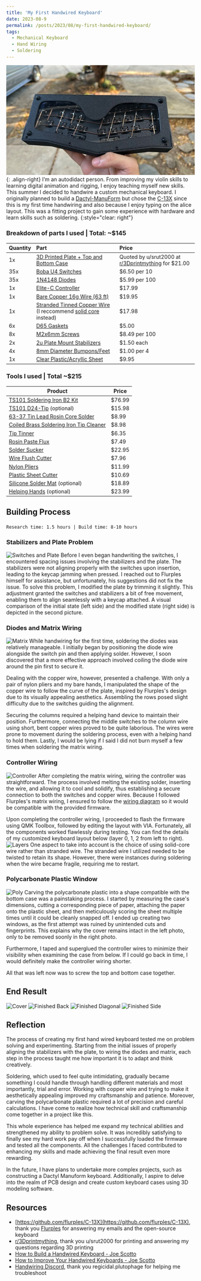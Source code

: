 ```yaml
---
title: 'My First Handwired Keyboard'
date: 2023-08-9
permalink: /posts/2023/08/my-first-handwired-keyboard/
tags:
  - Mechanical Keyboard
  - Hand Wiring
  - Soldering
---
```


![](/images/c13x.jpg){: .align-right}
I’m an autodidact person. From improving my violin skills to learning digital animation and rigging, I enjoy teaching myself new skills. This summer I decided to handwire a custom mechanical keyboard. I originally planned to build a [Dactyl-ManuForm](https://github.com/abstracthat/dactyl-manuform) but chose the [C-13X](https://github.com/flurples/C-13X) since this is my first time handwiring and also because I enjoy typing on the alice layout. This was a fitting project to gain some experience with hardware and learn skills such as soldering. 
{:style="clear: right"}<br/>

### Breakdown of parts I used | Total: ~$145

| Quantity      | Part | Price     |
| :---        |    :----   |          :--- |
| 1x      | [3D Printed Plate + Top and Bottom Case](https://github.com/flurples/C-13X/tree/main/stl) | Quoted by u/srut2000 at [r/3Dprintmything](https://www.reddit.com/r/3Dprintmything/) for $21.00  |
| 35x      | [Boba U4 Switches](https://swagkeys.com/products/gazzew-u4-boba-silent-tactile-switches) | $6.50 per 10  |
| 35x   | [1N4148 Diodes](https://www.amazon.com/dp/B079KJ91JZ)       | $5.99 per 100      |
| 1x   | [Elite-C Controller](https://keeb.io/collections/diy-parts/products/elite-c-low-profile-version-usb-c-pro-micro-replacement-atmega32u4)       | $17.99      |
| 1x   | [Bare Copper 16g Wire (63 ft)](https://www.amazon.com/dp/B00XHD03EA)       | $19.95     |
| 1x | [Stranded Tinned Copper Wire](https://www.amazon.com/dp/B09X48VJMY) (I reccommend [solid core](https://www.amazon.com/TUOFENG-Hookup-Wires-6-Different-Colored) instead) | $17.98 |
| 6x   | [D65 Gaskets](https://kbdfans.com/products/d65-gaskets)       | $5.00      |
| 8x   | [M2x6mm Screws](https://www.amazon.com/dp/B01B1OD9UQ)       | $8.49 per 100      |
| 2x  | [2u Plate Mount Stabilizers](https://divinikey.com/products/durock-plate-mount-stabilizers)       | $1.50 each      |
| 4x   | [8mm Diameter Bumpons/Feet](https://kbdfans.com/products/rubber-feet-pads-hemispherical-shape-eva-silicone-anti-slip?variant=34477878739083)       | $1.00 per 4|
| 1x   | [Clear Plastic/Acryllic Sheet](https://www.amazon.com/dp/B07MQTDF4R)       | $9.95      |

### Tools I used | Total ~$215

| Product | Price |
| --- | ----------- |
| [TS101 Soldering Iron B2 Kit](https://www.amazon.com/dp/B01MDTO6X7) | $76.99 |
| [TS101 D24-Tip](https://www.amazon.com/dp/B06XYR3VTJ) (optional) | $15.98 |
| [63-37 Tin Lead Rosin Core Solder](https://www.amazon.com/dp/B075WB98FJ) | $8.99 |
| [Coiled Brass Soldering Iron Tip Cleaner](https://www.amazon.com/dp/B08SLBSLK4) | $8.98 |
| [Tip Tinner](https://www.amazon.com/dp/B00NS4J6BY)| $6.35 |
| [Rosin Paste Flux](https://www.amazon.com/dp/B008ZIV85A) | $7.49 |
| [Solder Sucker](https://www.amazon.com/dp/B002MJMXD4) | $22.95 |
| [Wire Flush Cutter](https://www.amazon.com/dp/B087P191LP) | $7.96 |
| [Nylon Pliers](https://www.amazon.com/dp/B00270YUKC) | $11.99 |
| [Plastic Sheet Cutter](https://www.amazon.com/gp/product/B08Y7RZ1WD) |$10.69 |
| [Silicone Solder Mat](https://www.amazon.com/dp/B0713XFJ1Q) (optional) | $18.89 |
| [Helping Hands](https://www.amazon.com/dp/B07MDKXNPC) (optional) | $23.99 |

## Building Process
```Research time: 1.5 hours | Build time: 8-10 hours```
### Stabilizers and Plate Problem
![Switches and Plate](https://github.com/MadduxMadayag/C-13XPersonalProject/assets/122325135/a020ec54-f5be-4a56-8c07-f7141b612b9c)
Before I even began handwriting the switches, I encountered spacing issues involving the stabilizers and the plate. The stabilizers were not aligning properly with the switches upon insertion, leading to the keycap jamming when pressed. I reached out to Flurples himself for assistance, but unfortunately, his suggestions did not fix the issue. To solve this problem, I modified the plate by trimming it slightly. This adjustment granted the switches and stabilizers a bit of free movement, enabling them to align seamlessly with a keycap attached. A visual comparison of the initial state (left side) and the modified state (right side) is depicted in the second picture.

### Diodes and Matrix Wiring
![Matrix](https://github.com/MadduxMadayag/C-13XPersonalProject/assets/122325135/ea2e71a3-5058-49c9-b780-9730bcf6cfce)
While handwiring for the first time, soldering the diodes was relatively manageable. I initially began by positioning the diode wire alongside the switch pin and then applying solder. However, I soon discovered that a more effective approach involved coiling the diode wire around the pin first to secure it.

Dealing with the copper wire, however, presented a challenge. With only a pair of nylon pliers and my bare hands, I manipulated the shape of the copper wire to follow the curve of the plate, inspired by Flurples's design due to its visually appealing aesthetics. Assembling the rows posed slight difficulty due to the switches guiding the alignment. 

Securing the columns required a helping hand device to maintain their position. Furthermore, connecting the middle switches to the column wire using short, bent copper wires proved to be quite laborious. The wires were prone to movement during the soldering process, even with a helping hand to hold them. Lastly, I would be lying if I said I did not burn myself a few times when soldering the matrix wiring. 

### Controller Wiring
![Controller](https://github.com/MadduxMadayag/C-13XPersonalProject/assets/122325135/cc0ab95c-98be-4fa9-85b8-25d894319a0b)
After completing the matrix wiring, wiring the controller was straightforward. The process involved melting the existing solder, inserting the wire, and allowing it to cool and solidify, thus establishing a secure connection to both the switches and copper wires. Because I followed Flurples's matrix wiring, I ensured to follow the [wiring diagram](https://github.com/flurples/C-13X/blob/main/firmware/matrix.png) so it would be compatible with the provided firmware.

Upon completing the controller wiring, I proceeded to flash the firmware using QMK Toolbox, followed by editing the layout with VIA. Fortunately, all the components worked flawlessly during testing. You can find the details of my customized keyboard layout below (layer 0, 1, 2 from left to right).
![Layers](https://github.com/MadduxMadayag/C-13XPersonalProject/assets/122325135/39924800-83a2-4e63-9b60-770a3306e6a4)
One aspect to take into account is the choice of using solid-core wire rather than stranded wire. The stranded wire I utilized needed to be twisted to retain its shape. However, there were instances during soldering when the wire became fragile, requiring me to restart.

### Polycarbonate Plastic Window
![Poly](https://github.com/MadduxMadayag/C-13XPersonalProject/assets/122325135/a887319a-79c4-4688-83e4-450f4f721345)
Carving the polycarbonate plastic into a shape compatible with the bottom case was a painstaking process. I started by measuring the case's dimensions, cutting a corresponding piece of paper, attaching the paper onto the plastic sheet, and then meticulously scoring the sheet multiple times until it could be cleanly snapped off. I ended up creating two windows, as the first attempt was ruined by unintended cuts and fingerprints. This explains why the cover remains intact in the left photo, only to be removed soonly in the right photo. 

Furthermore, I taped and superglued the controller wires to minimize their visibility when examining the case from below. If I could go back in time, I would definitely make the controller wiring shorter. 

All that was left now was to screw the top and bottom case together. 

## End Result
![Cover](https://github.com/MadduxMadayag/C-13XPersonalProject/assets/122325135/d922775c-231c-4acd-866a-da3a8ea44dcc)
![Finished Back](https://github.com/MadduxMadayag/C-13XPersonalProject/assets/122325135/29dd36f6-084f-4c06-8acd-7c07c5a0b3bc)
![Finished Diagonal](https://github.com/MadduxMadayag/C-13XPersonalProject/assets/122325135/3d1627db-102f-43d1-a029-3fd1a3d7bd65)
![Finished Side](https://github.com/MadduxMadayag/C-13XPersonalProject/assets/122325135/f56c7df9-928c-4eb4-9d9b-e574bbf44576)

## Reflection
The process of creating my first hand wired keyboard tested me on problem solving and experimenting. Starting from the initial issues of properly aligning the stabilizers with the plate, to wiring the diodes and matrix, each step in the process taught me how important it is to adapt and think creatively.

Soldering, which used to feel quite intimidating, gradually became something I could handle through handling different materials and most importantly, trial and error. Working with copper wire and trying to make it aesthetically appealing improved my craftsmanship and patience. Moreover, carving the polycarbonate plastic required a lot of precision and careful calculations. I have come to realize how technical skill and craftsmanship come together in a project like this.

This whole experience has helped me expand my technical abilities and strengthened my ability to problem solve. It was incredibly satisfying to finally see my hard work pay off when I successfully loaded the firmware and tested all the components. All the challenges I faced contributed to enhancing my skills and made achieving the final result even more rewarding.

In the future, I have plans to undertake more complex projects, such as constructing a Dactyl Manuform keyboard. Additionally, I aspire to delve into the realm of PCB design and create custom keyboard cases using 3D modeling software.

## Resources
* [https://github.com/flurples/C-13X](https://github.com/flurples/C-13X), thank you [Flurples](https://www.youtube.com/@flurples) for answering my emails and the open-source keyboard
* [r/3Dprintmything](https://www.reddit.com/r/3Dprintmything/), thank you u/srut2000 for printing and answering my questions regarding 3D printing
* [How to Build a Handwired Keyboard - Joe Scotto](https://youtu.be/hjml-K-pV4E)
* [How to Improve Your Handwired Keyboards - Joe Scotto](https://youtu.be/m7Q5ZjqN-ao)
* [Handwiring Discord](https://discord.gg/4xaSjBaFzW), thank you regicidal.plutophage for helping me troubleshoot